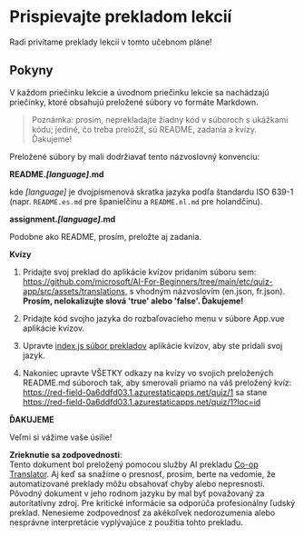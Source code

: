 <!--
CO_OP_TRANSLATOR_METADATA:
{
  "original_hash": "62b3e3ad5182edb905eec649a87eeeb4",
  "translation_date": "2025-08-26T00:45:43+00:00",
  "source_file": "etc/TRANSLATIONS.md",
  "language_code": "sk"
}
-->
# Prispievajte prekladom lekcií

Radi privítame preklady lekcií v tomto učebnom pláne!

## Pokyny

V každom priečinku lekcie a úvodnom priečinku lekcie sa nachádzajú priečinky, ktoré obsahujú preložené súbory vo formáte Markdown.

> Poznámka: prosím, neprekladajte žiadny kód v súboroch s ukážkami kódu; jediné, čo treba preložiť, sú README, zadania a kvízy. Ďakujeme!

Preložené súbory by mali dodržiavať tento názvoslovný konvenciu:

**README._[language]_.md**

kde _[language]_ je dvojpísmenová skratka jazyka podľa štandardu ISO 639-1 (napr. `README.es.md` pre španielčinu a `README.nl.md` pre holandčinu).

**assignment._[language]_.md**

Podobne ako README, prosím, preložte aj zadania.

**Kvízy**

1. Pridajte svoj preklad do aplikácie kvízov pridaním súboru sem: https://github.com/microsoft/AI-For-Beginners/tree/main/etc/quiz-app/src/assets/translations, s vhodným názvoslovím (en.json, fr.json). **Prosím, nelokalizujte slová 'true' alebo 'false'. Ďakujeme!**

2. Pridajte kód svojho jazyka do rozbaľovacieho menu v súbore App.vue aplikácie kvízov.

3. Upravte [index.js súbor prekladov](https://github.com/microsoft/AI-For-Beginners/blob/main/etc/quiz-app/src/assets/translations/index.js) aplikácie kvízov, aby ste pridali svoj jazyk.

4. Nakoniec upravte VŠETKY odkazy na kvízy vo svojich preložených README.md súboroch tak, aby smerovali priamo na váš preložený kvíz: https://red-field-0a6ddfd03.1.azurestaticapps.net/quiz/1 sa stane https://red-field-0a6ddfd03.1.azurestaticapps.net/quiz/1?loc=id

**ĎAKUJEME**

Veľmi si vážime vaše úsilie!

**Zrieknutie sa zodpovednosti**:  
Tento dokument bol preložený pomocou služby AI prekladu [Co-op Translator](https://github.com/Azure/co-op-translator). Aj keď sa snažíme o presnosť, prosím, berte na vedomie, že automatizované preklady môžu obsahovať chyby alebo nepresnosti. Pôvodný dokument v jeho rodnom jazyku by mal byť považovaný za autoritatívny zdroj. Pre kritické informácie sa odporúča profesionálny ľudský preklad. Nenesieme zodpovednosť za akékoľvek nedorozumenia alebo nesprávne interpretácie vyplývajúce z použitia tohto prekladu.